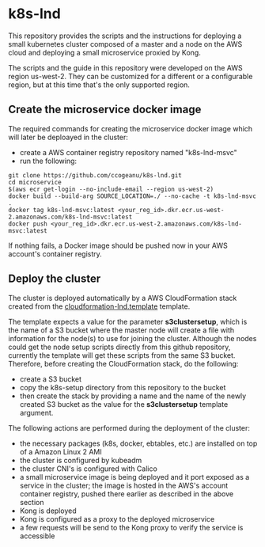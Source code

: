 # k8s-lnd

This repository provides the scripts and the instructions for deploying a small kubernetes cluster composed of a master and a node on the AWS cloud and deploying a small microservice proxied by Kong.

The scripts and the guide in this repository were developed on the AWS region us-west-2. They can be customized for a different or a configurable region, but at this time that's the only supported region.

## Create the microservice docker image

The required commands for creating the microservice docker image which will later be deploayed in the cluster:
  - create a AWS container registry repository named "k8s-lnd-msvc"
  - run the following:
```
git clone https://github.com/ccogeanu/k8s-lnd.git
cd microservice
$(aws ecr get-login --no-include-email --region us-west-2)
docker build --build-arg SOURCE_LOCATION=./ --no-cache -t k8s-lnd-msvc .
docker tag k8s-lnd-msvc:latest <your_reg_id>.dkr.ecr.us-west-2.amazonaws.com/k8s-lnd-msvc:latest
docker push <your_reg_id>.dkr.ecr.us-west-2.amazonaws.com/k8s-lnd-msvc:latest
```

If nothing fails, a Docker image should be pushed now in your AWS account's container registry.

## Deploy the cluster

The cluster is deployed automatically by a AWS CloudFormation stack created from the [cloudformation-lnd.template](https://github.com/ccogeanu/k8s-lnd/blob/master/k8s-setup/cloudformation-lnd.template) template.

The template expects a value for the parameter **s3clustersetup**, which is the name of a S3 bucket where the master node will create a file with information for the node(s) to use for joining the cluster. Although the nodes could get the node setup scripts directly from this github repository, currently the template will get these scripts from the same S3 bucket. Therefore, before creating the CloudFormation stack, do the following:
  - create a S3 bucket
  - copy the k8s-setup directory from this repository to the bucket
  - then create the stack by providing a name and the name of the newly created S3 bucket as the value for the **s3clustersetup** template argument.

The following actions are performed during the deployment of the cluster:
  - the necessary packages (k8s, docker, ebtables, etc.) are installed on top of a Amazon Linux 2 AMI
  - the cluster is configured by kubeadm
  - the cluster CNI's is configured with Calico
  - a small microservice image is being deployed and it port exposed as a service in the cluster; the image is hosted in the AWS's account container registry, pushed there earlier as described in the above section
  - Kong is deployed
  - Kong is configured as a proxy to the deployed microservice
  - a few requests will be send to the Kong proxy to verify the service is accessible

